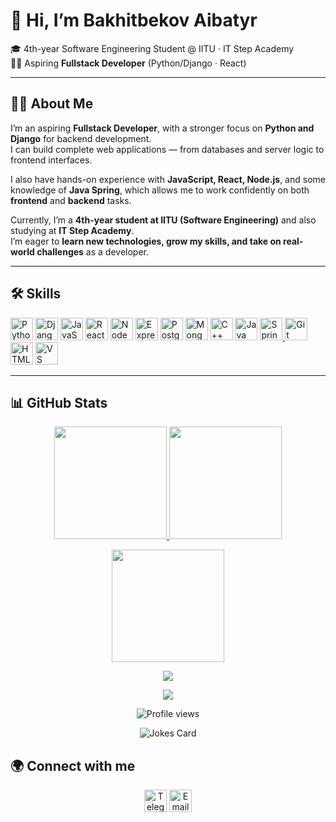 # 👋 Hi, I’m Bakhitbekov Aibatyr  

🎓 4th-year Software Engineering Student @ IITU · IT Step Academy  
👨‍💻 Aspiring **Fullstack Developer** (Python/Django · React)  

---

## 👨‍💻 About Me  
I’m an aspiring **Fullstack Developer**, with a stronger focus on **Python and Django** for backend development.  
I can build complete web applications — from databases and server logic to frontend interfaces.  

I also have hands-on experience with **JavaScript, React, Node.js**, and some knowledge of **Java Spring**, which allows me to work confidently on both **frontend** and **backend** tasks.  

Currently, I’m a **4th-year student at IITU (Software Engineering)** and also studying at **IT Step Academy**.  
I’m eager to **learn new technologies, grow my skills, and take on real-world challenges** as a developer.  

---

## 🛠️ Skills  
<p align="left">
<a href="https://www.python.org/" target="_blank"><img src="https://raw.githubusercontent.com/danielcranney/readme-generator/main/public/icons/skills/python-colored.svg" width="36" height="36" alt="Python" /></a>
<a href="https://www.djangoproject.com/" target="_blank"><img src="https://raw.githubusercontent.com/danielcranney/readme-generator/main/public/icons/skills/django-colored-dark.svg" width="36" height="36" alt="Django" /></a>
<a href="https://developer.mozilla.org/en-US/docs/Web/JavaScript" target="_blank"><img src="https://raw.githubusercontent.com/danielcranney/readme-generator/main/public/icons/skills/javascript-colored.svg" width="36" height="36" alt="JavaScript" /></a>
<a href="https://reactjs.org/" target="_blank"><img src="https://raw.githubusercontent.com/danielcranney/readme-generator/main/public/icons/skills/react-colored.svg" width="36" height="36" alt="React" /></a>
<a href="https://nodejs.org/en/" target="_blank"><img src="https://raw.githubusercontent.com/danielcranney/readme-generator/main/public/icons/skills/nodejs-colored.svg" width="36" height="36" alt="NodeJS" /></a>
<a href="https://expressjs.com/" target="_blank"><img src="https://raw.githubusercontent.com/danielcranney/readme-generator/main/public/icons/skills/express-colored-dark.svg" width="36" height="36" alt="Express" /></a>
<a href="https://www.postgresql.org/" target="_blank"><img src="https://raw.githubusercontent.com/danielcranney/readme-generator/main/public/icons/skills/postgresql-colored.svg" width="36" height="36" alt="PostgreSQL" /></a>
<a href="https://www.mongodb.com/" target="_blank"><img src="https://raw.githubusercontent.com/danielcranney/readme-generator/main/public/icons/skills/mongodb-colored.svg" width="36" height="36" alt="MongoDB" /></a>
<a href="https://docs.microsoft.com/en-us/cpp/?view=msvc-170" target="_blank"><img src="https://raw.githubusercontent.com/danielcranney/readme-generator/main/public/icons/skills/cplusplus-colored.svg" width="36" height="36" alt="C++" /></a>
<a href="https://docs.oracle.com/en/java/" target="_blank"><img src="https://raw.githubusercontent.com/danielcranney/readme-generator/main/public/icons/skills/java-colored.svg" width="36" height="36" alt="Java" /></a>
<a href="https://spring.io/" target="_blank" rel="noreferrer"><img src="https://raw.githubusercontent.com/danielcranney/readme-generator/main/public/icons/skills/spring-boot-colored.svg" alt="Spring Boot" title="Spring Boot" width="36" height="36" />
<a href="https://git-scm.com/" target="_blank"><img src="https://raw.githubusercontent.com/danielcranney/readme-generator/main/public/icons/skills/git-colored.svg" width="36" height="36" alt="Git" /></a>
<a href="https://developer.mozilla.org/en-US/docs/Glossary/HTML5" target="_blank"><img src="https://raw.githubusercontent.com/danielcranney/readme-generator/main/public/icons/skills/html5-colored.svg" width="36" height="36" alt="HTML5" /></a>
<a href="https://code.visualstudio.com/" target="_blank"><img src="https://raw.githubusercontent.com/danielcranney/readme-generator/main/public/icons/skills/visualstudiocode-colored.svg" width="36" height="36" alt="VS Code" /></a>
</p>

---

## 📊 GitHub Stats  
<p align="center">
  <a href="https://github.com/Aibatyr11">
    <img src="https://github-readme-stats.vercel.app/api?username=Aibatyr11&show_icons=true&theme=radical" height="180" />
  </a>
  <a href="https://github.com/Aibatyr11">
    <img src="https://github-readme-streak-stats.herokuapp.com/?user=Aibatyr11&theme=radical" height="180" />
  </a>
</p>

<p align="center">
  <a href="https://github.com/Aibatyr11">
    <img src="https://github-readme-stats.vercel.app/api/top-langs/?username=Aibatyr11&layout=compact&theme=radical" height="180"/>
  </a>
</p>

<p align="center">
  <img src="https://github-readme-activity-graph.vercel.app/graph?username=Aibatyr11&theme=radical&hide_border=true" />
</p>

<p align="center">
  <img src="https://github-profile-trophy.vercel.app/?username=Aibatyr11&theme=radical&no-frame=true&margin-w=10" />
</p>

<p align="center">
  <img src="https://komarev.com/ghpvc/?username=Aibatyr11&label=Profile%20views&color=ff69b4&style=for-the-badge" alt="Profile views" />
</p>

<p align="center">
  <img src="https://readme-jokes.vercel.app/api?theme=radical" alt="Jokes Card" />
</p>



## 🌍 Connect with me  
<p align="center">
  <a href="https://t.me/Aibatyr2"><img src="https://cdn-icons-png.flaticon.com/512/2111/2111646.png" width="36" height="36" alt="Telegram" /></a>
  <a href="mailto:aibatyr111@gmail.com"><img src="https://cdn-icons-png.flaticon.com/512/732/732200.png" width="36" height="36" alt="Email" /></a>
</p>


